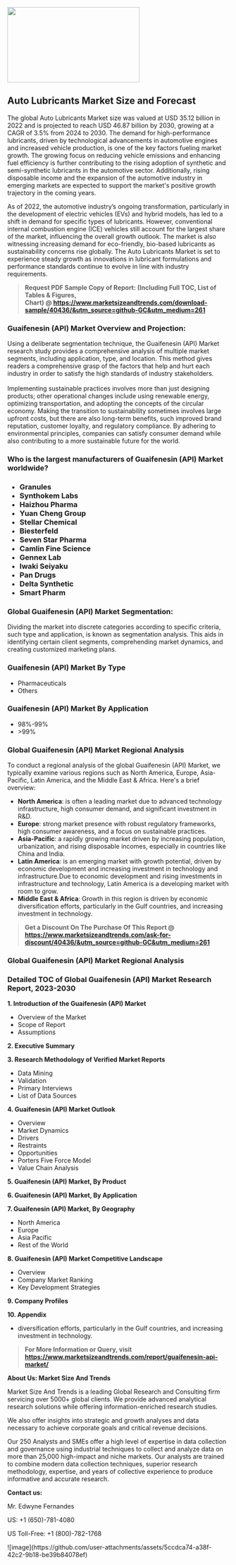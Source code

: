 <p><img class="alignnone size-medium wp-image-20088" src="https://ffe5etoiles.com/wp-content/uploads/2024/12/MST1-300x171.png" alt="" width="300" height="171" /></p><h2>Auto Lubricants Market Size and Forecast</h2><p>The global Auto Lubricants Market size was valued at USD 35.12 billion in 2022 and is projected to reach USD 46.87 billion by 2030, growing at a CAGR of 3.5% from 2024 to 2030. The demand for high-performance lubricants, driven by technological advancements in automotive engines and increased vehicle production, is one of the key factors fueling market growth. The growing focus on reducing vehicle emissions and enhancing fuel efficiency is further contributing to the rising adoption of synthetic and semi-synthetic lubricants in the automotive sector. Additionally, rising disposable income and the expansion of the automotive industry in emerging markets are expected to support the market's positive growth trajectory in the coming years.</p><p>As of 2022, the automotive industry’s ongoing transformation, particularly in the development of electric vehicles (EVs) and hybrid models, has led to a shift in demand for specific types of lubricants. However, conventional internal combustion engine (ICE) vehicles still account for the largest share of the market, influencing the overall growth outlook. The market is also witnessing increasing demand for eco-friendly, bio-based lubricants as sustainability concerns rise globally. The Auto Lubricants Market is set to experience steady growth as innovations in lubricant formulations and performance standards continue to evolve in line with industry requirements.</p></p><blockquote id="" class=""><strong>Request PDF Sample Copy of Report: (Including Full TOC, List of Tables &amp; Figures, Chart)&nbsp;@&nbsp;<strong><a href="https://www.marketsizeandtrends.com/download-sample/40436/&utm_source=github-GC&utm_medium=261" target="_blank">https://www.marketsizeandtrends.com/download-sample/40436/&utm_source=github-GC&utm_medium=261</a></strong></strong></blockquote><h3 id="" class="">Guaifenesin (API) Market&nbsp;Overview and Projection:</h3><p id="" class="">Using a deliberate segmentation technique, the Guaifenesin (API) Market research study provides a comprehensive analysis of multiple market segments, including application, type, and location. This method gives readers a comprehensive grasp of the factors that help and hurt each industry in order to satisfy the high standards of industry stakeholders. <br /> <br />Implementing sustainable practices involves more than just designing products; other operational changes include using renewable energy, optimizing transportation, and adopting the concepts of the circular economy. Making the transition to sustainability sometimes involves large upfront costs, but there are also long-term benefits, such improved brand reputation, customer loyalty, and regulatory compliance. By adhering to environmental principles, companies can satisfy consumer demand while also contributing to a more sustainable future for the world.</p><h3 id="" class="">Who is the largest manufacturers of&nbsp;Guaifenesin (API) Market worldwide?</h3><h3 class=""><p><ul><li>Granules </li><li> Synthokem Labs </li><li> Haizhou Pharma </li><li> Yuan Cheng Group </li><li> Stellar Chemical </li><li> Biesterfeld </li><li> Seven Star Pharma </li><li> Camlin Fine Science </li><li> Gennex Lab </li><li> Iwaki Seiyaku </li><li> Pan Drugs </li><li> Delta Synthetic </li><li> Smart Pharm</li></ul></p></h3><h3 id="" class="">Global&nbsp;Guaifenesin (API) Market Segmentation:</h3><p id="" class="">Dividing the market into discrete categories according to specific criteria, such type and application, is known as segmentation analysis. This aids in identifying certain client segments, comprehending market dynamics, and creating customized marketing plans.</p><h3 id="" class="">Guaifenesin (API) Market&nbsp;By Type</h3><p><p><ul><li>Pharmaceuticals</li><li> Others</p></li></ul></p></p><h3 id="" class="">Guaifenesin (API) Market&nbsp;By Application</h3><p class=""><p><ul><li>98%-99%</li><li> >99%</li></ul></p></p><h3 id="" class="">Global Guaifenesin (API) Market Regional Analysis</h3><p id="" class="">To conduct a regional analysis of the global Guaifenesin (API) Market, we typically examine various regions such as North America, Europe, Asia-Pacific, Latin America, and the Middle East &amp; Africa. Here's a brief overview:</p><ul><li><strong>North America</strong>: is often a leading market due to advanced technology infrastructure, high consumer demand, and significant investment in R&amp;D.</li><li><strong>Europe</strong>: strong market presence with robust regulatory frameworks, high consumer awareness, and a focus on sustainable practices.</li><li><strong>Asia-Pacific</strong>: a rapidly growing market driven by increasing population, urbanization, and rising disposable incomes, especially in countries like China and India.</li><li><strong>Latin America</strong>: is an emerging market with growth potential, driven by economic development and increasing investment in technology and infrastructure.Due to economic development and rising investments in infrastructure and technology, Latin America is a developing market with room to grow.</li><li><strong>Middle East &amp; Africa</strong>: Growth in this region is driven by economic diversification efforts, particularly in the Gulf countries, and increasing investment in technology.</li></ul><blockquote id="" class=""><strong>Get a Discount On The Purchase Of This Report @ <strong><a href="https://www.marketsizeandtrends.com/ask-for-discount/40436/&utm_source=github-GC&utm_medium=261" target="_blank">https://www.marketsizeandtrends.com/ask-for-discount/40436/&utm_source=github-GC&utm_medium=261</a></strong></strong></blockquote><h3 id="" class="">Global Guaifenesin (API) Market Regional Analysis</h3><h3 id="" class="">Detailed TOC of Global Guaifenesin (API) Market Research Report, 2023-2030</h3><p id="" class=""><strong>1. Introduction of the Guaifenesin (API) Market</strong></p><ul><li>Overview of the Market</li><li>Scope of Report</li><li>Assumptions</li></ul><p id="" class=""><strong>2. Executive Summary</strong></p><p id="" class=""><strong>3. Research Methodology of Verified Market Reports</strong></p><ul><li>Data Mining</li><li>Validation</li><li>Primary Interviews</li><li>List of Data Sources</li></ul><p id="" class=""><strong>4. Guaifenesin (API) Market Outlook</strong></p><ul><li>Overview</li><li>Market Dynamics</li><li>Drivers</li><li>Restraints</li><li>Opportunities</li><li>Porters Five Force Model</li><li>Value Chain Analysis</li></ul><p id="" class=""><strong>5. Guaifenesin (API) Market, By Product</strong></p><p id="" class=""><strong>6. Guaifenesin (API) Market, By Application</strong></p><p id="" class=""><strong>7. Guaifenesin (API) Market, By Geography</strong></p><ul><li>North America</li><li>Europe</li><li>Asia Pacific</li><li>Rest of the World</li></ul><p id="" class=""><strong>8. Guaifenesin (API) Market Competitive Landscape</strong></p><ul><li>Overview</li><li>Company Market Ranking</li><li>Key Development Strategies</li></ul><p id="" class=""><strong>9. Company Profiles</strong></p><p id="" class=""><strong>10. Appendix</strong></p><ul><li>diversification efforts, particularly in the Gulf countries, and increasing investment in technology.</li></ul><blockquote id="" class=""><strong>For More Information or Query, visit <strong><strong><a href="https://www.marketsizeandtrends.com/report/guaifenesin-api-market/" target="_blank">https://www.marketsizeandtrends.com/report/guaifenesin-api-market/</a></strong></strong></strong></blockquote><p id="" class=""><strong>About Us: Market Size And Trends</strong></p><p id="" class="">Market Size And Trends is a leading Global Research and Consulting firm servicing over 5000+ global clients. We provide advanced analytical research solutions while offering information-enriched research studies.</p><p id="" class="">We also offer insights into strategic and growth analyses and data necessary to achieve corporate goals and critical revenue decisions.</p><p id="" class="">Our 250 Analysts and SMEs offer a high level of expertise in data collection and governance using industrial techniques to collect and analyze data on more than 25,000 high-impact and niche markets. Our analysts are trained to combine modern data collection techniques, superior research methodology, expertise, and years of collective experience to produce informative and accurate research.</p><p id="" class=""><strong>Contact us:</strong></p><p id="" class="">Mr. Edwyne Fernandes</p><p id="" class="">US: +1 (650)-781-4080</p><p id="" class="">US Toll-Free: +1 (800)-782-1768</p>
![image](https://github.com/user-attachments/assets/5ccdca74-a38f-42c2-9b18-be39b84078ef)
